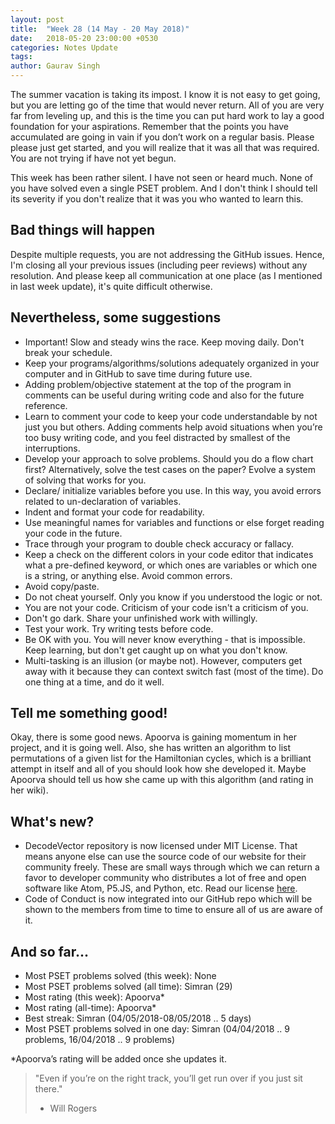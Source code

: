 ```yaml
---
layout: post
title:  "Week 28 (14 May - 20 May 2018)"
date:   2018-05-20 23:00:00 +0530
categories: Notes Update
tags:
author: Gaurav Singh
---
```


The summer vacation is taking its impost. I know it is not easy to get going, but you are letting go of the time that would never return. All of you are very far from leveling up, and this is the time you can put hard work to lay a good foundation for your aspirations. Remember that the points you have accumulated are going in vain if you don’t work on a regular basis. Please please just get started, and you will realize that it was all that was required. You are not trying if have not yet begun.  

This week has been rather silent. I have not seen or heard much. None of you have solved even a single PSET problem. And I don't think I should tell its severity if you don't realize that it was you who wanted to learn this.

## Bad things will happen
Despite multiple requests, you are not addressing the GitHub issues. Hence, I'm closing all your previous issues (including peer reviews) without any resolution. And please keep all communication at one place (as I mentioned in last week update), it's quite difficult otherwise.

## Nevertheless, some suggestions
- Important! Slow and steady wins the race. Keep moving daily. Don't break your schedule.
- Keep your programs/algorithms/solutions adequately organized in your computer and in GitHub to save time during future use.
- Adding problem/objective statement at the top of the program in comments can be useful during writing code and also for the future reference.
- Learn to comment your code to keep your code understandable by not just you but others. Adding comments help avoid situations when you’re too busy writing code, and you feel distracted by smallest of the interruptions.
- Develop your approach to solve problems. Should you do a flow chart first? Alternatively, solve the test cases on the paper? Evolve a system of solving that works for you.
- Declare/ initialize variables before you use. In this way, you avoid errors related to un-declaration of variables.
- Indent and format your code for readability.
- Use meaningful names for variables and functions or else forget reading your code in the future.
- Trace through your program to double check accuracy or fallacy.
- Keep a check on the different colors in your code editor that indicates what a pre-defined keyword, or which ones are variables or which one is a string, or anything else. Avoid common errors.
- Avoid copy/paste.
- Do not cheat yourself. Only you know if you understood the logic or not.
- You are not your code. Criticism of your code isn't a criticism of you.
- Don't go dark. Share your unfinished work with willingly.
- Test your work. Try writing tests before code.
- Be OK with you. You will never know everything - that is impossible. Keep learning, but don't get caught up on what you don't know.
- Multi-tasking is an illusion (or maybe not). However, computers get away with it because they can context switch fast (most of the time). Do one thing at a time, and do it well.

## Tell me something good!
Okay, there is some good news. Apoorva is gaining momentum in her project, and it is going well. Also, she has written an algorithm to list permutations of a given list for the Hamiltonian cycles, which is a brilliant attempt in itself and all of you should look how she developed it. Maybe Apoorva should tell us how she came up with this algorithm (and rating in her wiki).

## What's new?
- DecodeVector repository is now licensed under MIT License. That means anyone else can use the source code of our website for their community freely. These are small ways through which we can return a favor to developer community who distributes a lot of free and open software like Atom, P5.JS, and Python, etc. Read our license [here]( https://github.com/mathscapes/DecodeVector/blob/master/LICENSE).
- Code of Conduct is now integrated into our GitHub repo which will be shown to the members from time to time to ensure all of us are aware of it.

## And so far...
- Most PSET problems solved (this week): None
- Most PSET problems solved (all time): Simran (29)
- Most rating (this week): Apoorva*
- Most rating (all-time): Apoorva*
- Best streak: Simran (04/05/2018-08/05/2018 .. 5 days)
- Most PSET problems solved in one day: Simran (04/04/2018 .. 9 problems, 16/04/2018 .. 9 problems)

\*Apoorva’s rating will be added once she updates it.

> "Even if you’re on the right track, you’ll get run over if you just sit there."
> - Will Rogers
